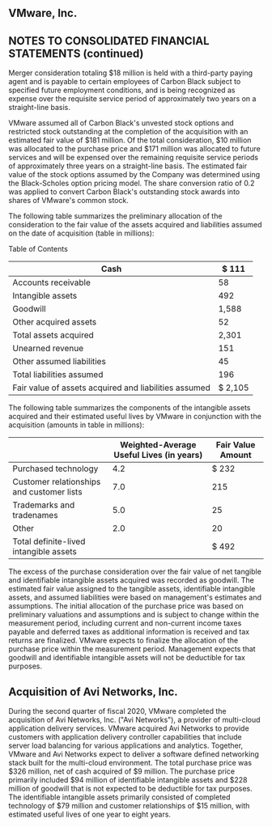 ## VMware, Inc.

## NOTES TO CONSOLIDATED FINANCIAL STATEMENTS (continued)

Merger consideration totaling $18 million is held with a third-party paying agent and is payable to certain employees of Carbon Black subject to specified future employment conditions, and is being recognized as expense over the requisite service period of approximately two years on a straight-line basis.

VMware assumed all of Carbon Black's unvested stock options and restricted stock outstanding at the completion of the acquisition with an estimated fair value of $181 million. Of the total consideration, $10 million was allocated to the purchase price and $171 million was allocated to future services and will be expensed over the remaining requisite service periods of approximately three years on a straight-line basis. The estimated fair value of the stock options assumed by the Company was determined using the Black-Scholes option pricing model. The share conversion ratio of 0.2 was applied to convert Carbon Black's outstanding stock awards into shares of VMware's common stock.

The following table summarizes the preliminary allocation of the consideration to the fair value of the assets acquired and liabilities assumed on the date of acquisition (table in millions):

Table of Contents

| Cash                                                  | $ 111   |
|-------------------------------------------------------|---------|
| Accounts receivable                                   | 58      |
| Intangible assets                                     | 492     |
| Goodwill                                              | 1,588   |
| Other acquired assets                                 | 52      |
| Total assets acquired                                 | 2,301   |
| Unearned revenue                                      | 151     |
| Other assumed liabilities                             | 45      |
| Total liabilities assumed                             | 196     |
| Fair value of assets acquired and liabilities assumed | $ 2,105 |

The following table summarizes the components of the intangible assets acquired and their estimated useful lives by VMware in conjunction with the acquisition (amounts in table in millions):

|                                           | Weighted-Average Useful Lives (in years)   | Fair Value Amount   |
|-------------------------------------------|--------------------------------------------|---------------------|
| Purchased technology                      | 4.2                                        | $ 232               |
| Customer relationships and customer lists | 7.0                                        | 215                 |
| Trademarks and tradenames                 | 5.0                                        | 25                  |
| Other                                     | 2.0                                        | 20                  |
| Total definite-lived intangible assets    |                                            | $ 492               |

The excess of the purchase consideration over the fair value of net tangible and identifiable intangible assets acquired was recorded as goodwill. The estimated fair value assigned to the tangible assets, identifiable intangible assets, and assumed liabilities were based on management's estimates and assumptions. The initial allocation of the purchase price was based on preliminary valuations and assumptions and is subject to change within the measurement period, including current and non-current income taxes payable and deferred taxes as additional information is received and tax returns are finalized. VMware expects to finalize the allocation of the purchase price within the measurement period. Management expects that goodwill and identifiable intangible assets will not be deductible for tax purposes.

## Acquisition of Avi Networks, Inc.

During the second quarter of fiscal 2020, VMware completed the acquisition of Avi Networks, Inc. ("Avi Networks"), a provider of multi-cloud application delivery services. VMware acquired Avi Networks to provide customers with application delivery controller capabilities that include server load balancing for various applications and analytics. Together, VMware and Avi Networks expect to deliver a software defined networking stack built for the multi-cloud environment. The total purchase price was $326 million, net of cash acquired of $9 million. The purchase price primarily included $94 million of identifiable intangible assets and $228 million of goodwill that is not expected to be deductible for tax purposes. The identifiable intangible assets primarily consisted of completed technology of $79 million and customer relationships of $15 million, with estimated useful lives of one year to eight years.